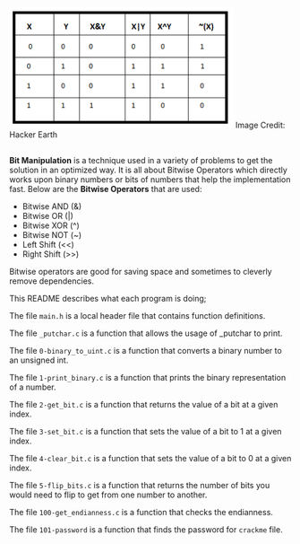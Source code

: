 <img src="https://github.com/ajipelumi/alx-low_level_programming/blob/04bdcae8ef23fad41e68509889213b106711a5e3/images/bitwise_operators.png" alt="bitwise operators" width="400">
Image Credit: Hacker Earth

##

**Bit Manipulation** is a technique used in a variety of problems to get the solution in an optimized way. It is all about Bitwise Operators which directly works upon binary numbers or bits of numbers that help the implementation fast. Below are the **Bitwise Operators** that are used:

- Bitwise AND (&)
- Bitwise OR (|)
- Bitwise XOR (^)
- Bitwise NOT (~)
- Left Shift (<<)
- Right Shift (>>)

Bitwise operators are good for saving space and sometimes to cleverly remove dependencies.

This README describes what each program is doing;

The file `main.h` is a local header file that contains function definitions.

The file `_putchar.c` is a function that allows the usage of _putchar to print.

The file `0-binary_to_uint.c` is a function that converts a binary number to an unsigned int.

The file `1-print_binary.c` is a function that prints the binary representation of a number.

The file `2-get_bit.c` is a function that returns the value of a bit at a given index.

The file `3-set_bit.c` is a function that sets the value of a bit to 1 at a given index.

The file `4-clear_bit.c` is a function that sets the value of a bit to 0 at a given index.

The file `5-flip_bits.c` is a function that returns the number of bits you would need to flip to get from one number to another.

The file `100-get_endianness.c` is a function that checks the endianness.

The file `101-password` is a function that finds the password for `crackme` file.
